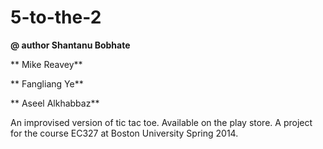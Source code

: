 5-to-the-2
==========

**@ author Shantanu Bobhate**

**         Mike Reavey**

**         Fangliang Ye**

**         Aseel Alkhabbaz**

An improvised version of tic tac toe. 
Available on the play store. A project for the course EC327 at Boston University Spring 2014.
